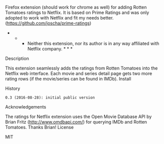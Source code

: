 Firefox extension (should work for chrome as well) for adding Rotten Tomatoes ratings to Netflix. It is based on Prime Ratings and was only adopted to work with Netflix and fit my needs better. (https://github.com/joscha/prime-ratings)

* * * Neither this extension, nor its author is in any way affiliated with Netflix company. * * *


Description

This extension seamlessly adds the ratings from Rotten Tomatoes into the Netflix web interface. Each movie and series detail page gets two more rating rows (if the movie/series can be found in IMDb).
Install

History

    0.3 (2016-08-28): initial public version

Acknowledgements

The ratings for Netflix extension uses the Open Movie Database API by Brian Fritz (http://www.omdbapi.com/) for querying IMDb and Rotten Tomatoes. Thanks Brian!
License

MIT
